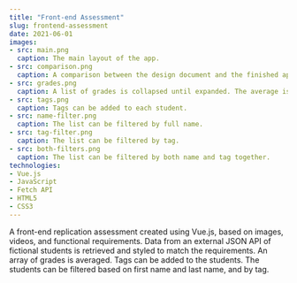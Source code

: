 ```yaml
---
title: "Front-end Assessment"
slug: frontend-assessment
date: 2021-06-01
images:
- src: main.png
  caption: The main layout of the app.
- src: comparison.png
  caption: A comparison between the design document and the finished app.
- src: grades.png
  caption: A list of grades is collapsed until expanded. The average is calculated from this array of grades.
- src: tags.png
  caption: Tags can be added to each student.
- src: name-filter.png
  caption: The list can be filtered by full name.
- src: tag-filter.png
  caption: The list can be filtered by tag.
- src: both-filters.png
  caption: The list can be filtered by both name and tag together.
technologies:
- Vue.js
- JavaScript
- Fetch API
- HTML5
- CSS3
---
```


A front-end replication assessment created using Vue.js, based on images, videos, and functional requirements. Data
from an external JSON API of fictional students is retrieved and styled to match the requirements. An array of grades is
averaged. Tags can be added to the students. The students can be filtered based on first name and last name, and by tag.
